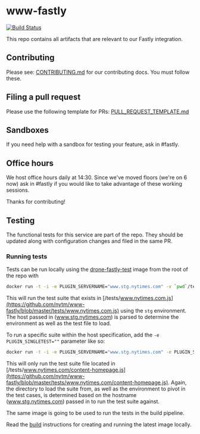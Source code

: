 # www-fastly

[![Build Status](https://drone.dv.nyt.net/api/badges/nytm/www-fastly/status.svg)](https://drone.dv.nyt.net/nytm/www-fastly)

This repo contains all artifacts that are relevant to our Fastly integration.

## Contributing

Please see: [CONTRIBUTING.md](https://github.com/nytm/www-fastly/blob/master/CONTRIBUTING.md) for our contributing docs. You must follow these.

## Filing a pull request

Please use the following template for PRs: [PULL_REQUEST_TEMPLATE.md](https://github.com/nytm/www-fastly/blob/master/PULL_REQUEST_TEMPLATE.md)

## Sandboxes

If you need help with a sandbox for testing your feature, ask in #fastly.

## Office hours

We host office hours daily at 14:30. Since we've moved floors (we're on 6 now) ask in #fastly if you would like to take advantage of these working sessions.

Thanks for contributing!


## Testing

The functional tests for this service are part of the repo. They should be updated along with configuration changes and filed in the same PR.

### Running tests

Tests can be run locally using the [drone-fastly-test](https://github.com/nytm/drone-fastly-test) image from the root of the repo with

```bash
docker run -t -i -e PLUGIN_SERVERNAME="www.stg.nytimes.com" -v `pwd`/tests:/tests drone-fastly-test:latest
```

This will run the test suite that exists in [/tests/www.nytimes.com.js](https://github.com/nytm/www-fastly/blob/master/tests/www.nytimes.com.js) using the `stg` environment. The host passed in (www.stg.nytimes.com) is parsed to determine the environment as well as the test file to load.

To run a specific suite within the host specification, add the `-e PLUGIN_SINGLETEST=""` parameter like so:

```bash
docker run -t -i -e PLUGIN_SERVERNAME="www.stg.nytimes.com" -e PLUGIN_SINGLETEST="content-homepage" -v `pwd`/tests:/tests drone-fastly-test:latest
```

This will only run the test suite file located in [/tests/www.nytimes.com/content-homepage.js](https://github.com/nytm/www-fastly/blob/master/tests/www.nytimes.com/content-homepage.js). Again, the directory to load the suite from, as well as the environment to pivot in the test cases, is determined based on the hostname (www.stg.nytimes.com) passed in to run the test suite against.

The same image is going to be used to run the tests in the build pipeline.

Read the [build](https://github.com/nytm/drone-fastly-test#build) instructions for creating and running the latest image locally.